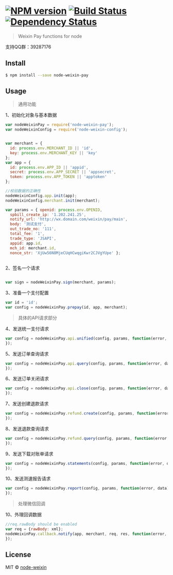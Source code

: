 #  [![NPM version][npm-image]][npm-url] [![Build Status][travis-image]][travis-url] [![Dependency Status][daviddm-image]][daviddm-url]

> Weixin Pay functions for node


支持QQ群：39287176


## Install

```sh
$ npm install --save node-weixin-pay
```


## Usage


> 通用功能

1、初始化对象与基本数据

```js
var nodeWeixinPay = require('node-weixin-pay');
var nodeWeixinConfig = require('node-weixin-config');


var merchant = {
  id: process.env.MERCHANT_ID || 'id',
  key: process.env.MERCHANT_KEY || 'key'
};
var app = {
  id: process.env.APP_ID || 'appid',
  secret: process.env.APP_SECRET || 'appsecret',
  token: process.env.APP_TOKEN || 'apptoken'
};

//校验数据的正确性
nodeWeixinConfig.app.init(app);
nodeWeixinConfig.merchant.init(merchant);

var params = { openid: process.env.OPENID,
  spbill_create_ip: '1.202.241.25',
  notify_url: 'http://wx.domain.com/weixin/pay/main',
  body: '测试支付',
  out_trade_no: '111',
  total_fee: '1',
  trade_type: 'JSAPI',
  appid: app.id,
  mch_id: merchant.id,
  nonce_str: 'XjUw56N8MjeCUqHCwqgiKwr2CJVgYUpe' };
  
```

2、签名一个请求

```js

var sign = nodeWeixinPay.sign(merchant, params);
```


3、准备一个支付配置

```js
var id = 'id';
var config = nodeWeixinPay.prepay(id, app, merchant);
```


> 具体的API请求部分

4、发送统一支付请求

```js
var config = nodeWeixinPay.api.unified(config, params, function(error, data) {
});
```

5、发送订单查询请求

```js
var config = nodeWeixinPay.api.query(config, params, function(error, data) {
});
```

6、发送订单关闭请求

```js
var config = nodeWeixinPay.api.close(config, params, function(error, data) {
});
```

7、发送创建退款请求

```js
var config = nodeWeixinPay.refund.create(config, params, function(error, data) {
});
```

8、发送退款查询请求

```js
var config = nodeWeixinPay.refund.query(config, params, function(error, data) {
});
```

9、发送下载对账单请求

```js
var config = nodeWeixinPay.statements(config, params, function(error, data) {
});
```

10、发送测速报告请求

```js
var config = nodeWeixinPay.report(config, params, function(error, data) {
});
```

> 处理微信回调

10、外理回调数据

```js
//req.rawBody should be enabled
var req = {rawBody: xml};
nodeWeixinPay.callback.notify(app, merchant, req, res, function(error, data) {
});
```


## License

MIT © [node-weixin](blog.3gcnbeta.com)


[npm-image]: https://badge.fury.io/js/node-weixin-pay.svg
[npm-url]: https://npmjs.org/package/node-weixin-pay
[travis-image]: https://travis-ci.org/node-weixin/node-weixin-pay.svg?branch=master
[travis-url]: https://travis-ci.org/node-weixin/node-weixin-pay
[daviddm-image]: https://david-dm.org/node-weixin/node-weixin-pay.svg?theme=shields.io
[daviddm-url]: https://david-dm.org/node-weixin/node-weixin-pay
